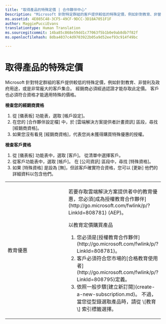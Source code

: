 ```yaml
---
title: "取得產品的特殊定價 | 合作夥伴中心"
Description: "Microsoft 針對特定群組的客戶提供較低的特殊定價，例如針對教育、非營利及政府用途，或是非常龐大的客戶集合。"
ms.assetid: 4E085C48-3CF5-49CF-9DCC-3D18A7051F1F
author: MaggiePucciEvans
translationtype: Human Translation
ms.sourcegitcommit: 14ba85c868e59dd1c77063f5b1b0e9ab8db7f82f
ms.openlocfilehash: 8dba4037c4d9703922b05a9d52eef93c914f49bc

---
```


# 取得產品的特殊定價


Microsoft 針對特定群組的客戶提供較低的特殊定價，例如針對教育、非營利及政府用途，或是非常龐大的客戶集合。 經銷商必須經過認證才能存取此定價。 客戶也必須符合資格才能適用特殊的價格。

**檢查您的經銷商資格**

1.  從 [儀表板] 功能表，選取 [帳戶設定]。
2.  在您的 [合作夥伴設定檔] 中，於 [雲端解決方案提供者計畫資訊] 區段，尋找 [經銷商資格]。
3.  如果您沒有看見 [經銷商資格]，代表您尚未獲得購買特殊優惠的授權。

**檢查客戶資格**

1.  從 [儀表板] 功能表中，選取 [客戶]。 從清單中選擇客戶。
2.  從客戶功能表中，選取 [帳戶]。 在 [公司資訊] 區段中，尋找 [特殊資格]。
3.  如果 \[特殊資格\] 是設為 \[無\]，但該客戶確實符合資格，您可以 \[更新\] 他們的詳細資料以包含他們。

<table>
<colgroup>
<col width="50%" />
<col width="50%" />
</colgroup>
<tbody>
<tr class="odd">
<td><p>教育優惠</p></td>
<td><p>若要存取雲端解決方案提供者中的教育優惠，您必須[成為授權教育合作夥伴](http://go.microsoft.com/fwlink/p/?LinkId=808781) (AEP)。</p>
<p>以教育定價購買產品</strong></p>
<ol>
<li>您必須是[授權教育合作夥伴](http://go.microsoft.com/fwlink/p/?LinkId=808781)。</li>
<li>客戶必須符合您市場的[合格教育使用者](http://go.microsoft.com/fwlink/p/?LinkId=808795)定義。</li>
<li>依照一般步驟[建立新訂閱](create-a-new-subscription.md)。 不過，當您從型錄選取產品時，請從 \[教育\]<strong></strong> 索引標籤選擇。</li>
</ol></td>
</tr>
</tbody>
</table>

 

 

 






<!--HONumber=Nov16_HO4-->


